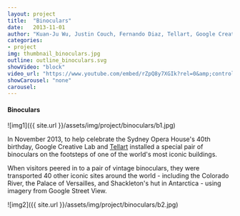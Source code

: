 ```yaml
---
layout: project
title:  "Binoculars"
date:   2013-11-01
author: "Kuan-Ju Wu, Justin Couch, Fernando Diaz, Tellart, Google Creative Lab"
categories:
- project
img: thumbnail_binoculars.jpg
outline: outline_binoculars.svg
showVideo: "block"
video_url: "https://www.youtube.com/embed/rZpQ8y7XGIk?rel=0&amp;controls=0&amp;showinfo=0"
showCarousel: "none"
carousel:
---
```

#### Binoculars ####

![img1]({{ site.url }}/assets/img/project/binoculars/b1.jpg)

In November 2013, to help celebrate the Sydney Opera House's 40th birthday, Google Creative Lab and [Tellart](http://tellart.com) installed a special pair of binoculars on the footsteps of one of the world's most iconic buildings.

When visitors peered in to a pair of vintage binoculars, they were transported 40 other iconic sites around the world - including the Colorado River, the Palace of Versailles, and Shackleton's hut in Antarctica - using imagery from Google Street View.

![img2]({{ site.url }}/assets/img/project/binoculars/b2.jpg)
